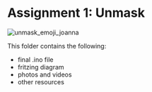 # Assignment 1: Unmask
![unmask_emoji_joanna](https://user-images.githubusercontent.com/109321269/184783866-a9bb7520-d0e0-4e9e-b8ee-7e07b994d7e4.jpg)


This folder contains the following:
- final .ino file
- fritzing diagram
- photos and videos
- other resources
